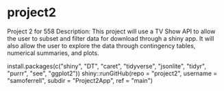 # project2
Project 2 for 558
Description: This project will use a TV Show API to allow the user to subset and filter data for download through a shiny app. It will also allow the user to explore the data through contingency tables, numerical summaries, and plots.

install.packages(c("shiny", "DT", "caret", "tidyverse", "jsonlite", "tidyr", "purrr", "see", "ggplot2"))
shiny::runGitHub(repo = "project2", username = "samoferrell", subdir = "Project2App", ref = "main") 
